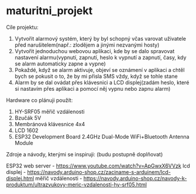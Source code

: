 # maturitni_projekt

Cíle projektu:

1) Vytvořit alarmový systém, který by byl schopný včas varovat uživatele před narušitelem(např.: zlodějem a jinými nezvanými hosty)
2) Vytvořit jednoduchou webovou aplikaci, kde by se dalo spravovat nastavení alarmu(vypnutí, zapnutí, heslo k vypnutí a zapnutí, časy, kdy se alarm automaticky zapne a vypne)
3) Pokaždé, když se alarm aktivuje, objeví se oznámení v aplikaci a chtěl bych se pokusit o to, že by mi přisla SMS vždy, když se tohle stane
4) Alarm by se dal ovádat přes klávesnici a LCD displej(zadám heslo, které si nastavím přes aplikaci a pomocí něj vypnu nebo zapnu alarm)



Hardware co plánuji použít:

1) HY-SRF05 měřič vzdálenosti
2) Bzučák 5V
3) Membránová klávesnice 4x4
4) LCD 1602
5) ESP32 Development Board 2.4GHz Dual-Mode WiFi+Bluetooth Antenna Module



Zdroje a návody, kterými se inspiruji:
(budu postupně doplňovat)

ESP32 web server - https://www.youtube.com/watch?v=ApGwxX6VVzk
lcd displej - https://navody.arduino-shop.cz/zaciname-s-arduinem/lcd-displej.html
měřič vzdálenosti - https://navody.arduino-shop.cz/navody-k-produktum/ultrazvukovy-meric-vzdalenosti-hy-srf05.html



